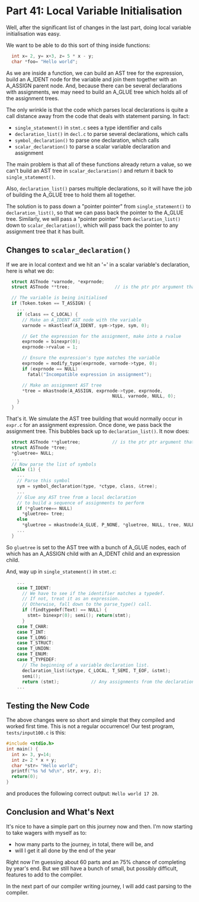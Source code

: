 # Part 41: Local Variable Initialisation

Well, after the significant list of changes in the last part, doing local
variable initialisation was easy.

We want to be able to do this sort of thing inside functions:

```c
  int x= 2, y= x+3, z= 5 * x - y;
  char *foo= "Hello world";
```

As we are inside a function, we can build an AST tree for the expression,
build an A_IDENT node for the variable and join them together with an A_ASSIGN parent
node. And, because there can be several declarations with assignments, we may need
to build an A_GLUE tree which holds all of the assignment trees.

The only wrinkle is that the code which parses local declarations is quite a
call distance away from the code that deals with statement parsing. In fact:

 + `single_statement()` in `stmt.c` sees a type identifier and calls
 + `declaration_list()` in `decl.c` to parse several declarations, which calls
 + `symbol_declaration()` to parse one declaration, which calls
 + `scalar_declaration()` to parse a scalar variable declaration and assignment

The main problem is that all of these functions already return a value, so we
can't build an AST tree in `scalar_declaration()` and return it back to
`single_statement()`.

Also, `declaration_list()` parses multiple declarations, so it will have the job of
building the A_GLUE tree to hold them all together.

The solution is to pass down a "pointer pointer" from `single_statement()` to
`declaration_list()`, so that we can pass back the pointer to the A_GLUE tree.
Similarly, we will pass a "pointer pointer" from `declaration_list()` down to
`scalar_declaration()`, which will pass back the pointer to any assignment tree
that it has built.

## Changes to `scalar_declaration()`

If we are in local context and we hit an '=' in a scalar variable's declaration,
here is what we do:

```c
  struct ASTnode *varnode, *exprnode;
  struct ASTnode **tree;                 // is the ptr ptr argument that we get passed

  // The variable is being initialised
  if (Token.token == T_ASSIGN) {
    ...
    if (class == C_LOCAL) {
      // Make an A_IDENT AST node with the variable
      varnode = mkastleaf(A_IDENT, sym->type, sym, 0);

      // Get the expression for the assignment, make into a rvalue
      exprnode = binexpr(0);
      exprnode->rvalue = 1;

      // Ensure the expression's type matches the variable
      exprnode = modify_type(exprnode, varnode->type, 0);
      if (exprnode == NULL)
        fatal("Incompatible expression in assignment");

      // Make an assignment AST tree
      *tree = mkastnode(A_ASSIGN, exprnode->type, exprnode,
                                        NULL, varnode, NULL, 0);
    }
  }
```

That's it. We simulate the AST tree building that would normally occur in `expr.c` for
an assignment expression. Once done, we pass back the assignment tree. This
bubbles back up to `declaration_list()`. It now does:

```c
  struct ASTnode **gluetree;            // is the ptr ptr argument that we get passed
  struct ASTnode *tree;
  *gluetree= NULL;
  ...
  // Now parse the list of symbols
  while (1) {
    ...
    // Parse this symbol
    sym = symbol_declaration(type, *ctype, class, &tree);
    ...
    // Glue any AST tree from a local declaration
    // to build a sequence of assignments to perform
    if (*gluetree== NULL)
      *gluetree= tree;
    else
      *gluetree = mkastnode(A_GLUE, P_NONE, *gluetree, NULL, tree, NULL, 0);
    ...
  }
```

So `gluetree` is set to the AST tree with a bunch of A_GLUE nodes, each of which
has an A_ASSIGN child with an A_IDENT child and an expression child.

And, way up in `single_statement()` in `stmt.c`:

```c
    ...
    case T_IDENT:
      // We have to see if the identifier matches a typedef.
      // If not, treat it as an expression.
      // Otherwise, fall down to the parse_type() call.
      if (findtypedef(Text) == NULL) {
        stmt= binexpr(0); semi(); return(stmt);
      }
    case T_CHAR:
    case T_INT:
    case T_LONG:
    case T_STRUCT:
    case T_UNION:
    case T_ENUM:
    case T_TYPEDEF:
      // The beginning of a variable declaration list.
      declaration_list(&ctype, C_LOCAL, T_SEMI, T_EOF, &stmt);
      semi();
      return (stmt);            // Any assignments from the declarations
    ...
```

## Testing the New Code

The above changes were so short and simple that they compiled and worked first time.
This is not a regular occurrence! Our test program, `tests/input100.c` is this:

```c
#include <stdio.h>
int main() {
  int x= 3, y=14;
  int z= 2 * x + y;
  char *str= "Hello world";
  printf("%s %d %d\n", str, x+y, z);
  return(0);
}
```

and produces the following correct output: `Hello world 17 20`.

## Conclusion and What's Next

It's nice to have a simple part on this journey now and then. I'm now starting to
take wagers with myself as to:

 + how many parts to the journey, in total, there will be, and
 + will I get it all done by the end of the year

Right now I'm guessing about 60 parts and an 75% chance of completing by year's end.
But we still have a bunch of small, but possibly difficult, features to add to the
compiler.

In the next part of our compiler writing journey, I will add cast parsing to the compiler.
